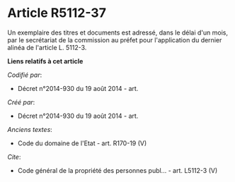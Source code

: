 # Article R5112-37

Un exemplaire des titres et documents est adressé, dans le délai d'un mois, par le secrétariat de la commission au préfet
pour l'application du dernier alinéa de l'article L. 5112-3.

**Liens relatifs à cet article**

_Codifié par_:

  - Décret n°2014-930 du 19 août 2014 - art.

_Créé par_:

  - Décret n°2014-930 du 19 août 2014 - art.

_Anciens textes_:

  - Code du domaine de l'Etat - art. R170-19 (V)

_Cite_:

  - Code général de la propriété des personnes publ... - art. L5112-3 (V)
